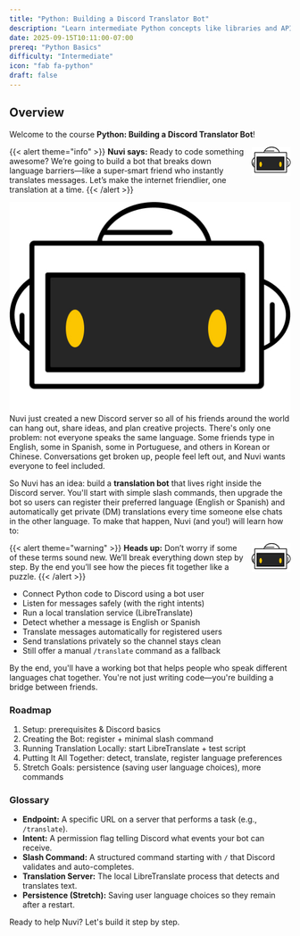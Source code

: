 ```yaml
---
title: "Python: Building a Discord Translator Bot"
description: "Learn intermediate Python concepts like libraries and APIs with Discord integration"
date: 2025-09-15T10:11:00-07:00
prereq: "Python Basics"
difficulty: "Intermediate"
icon: "fab fa-python"
draft: false
---
```


## Overview
Welcome to the course **Python: Building a Discord Translator Bot**!

{{< alert theme="info" >}}
<img src="media/NF_mascot.jpg" alt="Nuvi mascot" width="70px" style="float:right;margin:0 0 6px 10px;" />
<strong>Nuvi says:</strong> Ready to code something awesome? We’re going to build a bot that breaks down language barriers—like a super‑smart friend who instantly translates messages. Let’s make the internet friendlier, one translation at a time.
{{< /alert >}}

![Nuvi](media/NF_mascot.jpg)
Nuvi just created a new Discord server so all of his friends around the world can hang out, share ideas, and plan creative projects. There's only one problem: not everyone speaks the same language. Some friends type in English, some in Spanish, some in Portuguese, and others in Korean or Chinese. Conversations get broken up, people feel left out, and Nuvi wants everyone to feel included.

So Nuvi has an idea: build a **translation bot** that lives right inside the Discord server. You'll start with simple slash commands, then upgrade the bot so users can register their preferred language (English or Spanish) and automatically get private (DM) translations every time someone else chats in the other language. To make that happen, Nuvi (and you!) will learn how to:

{{< alert theme="warning" >}}
<img src="media/NF_mascot.jpg" alt="Nuvi mascot" width="70px" style="float:right;margin:0 0 6px 10px;" />
<strong>Heads up:</strong> Don’t worry if some of these terms sound new. We’ll break everything down step by step. By the end you’ll see how the pieces fit together like a puzzle.
{{< /alert >}}

- Connect Python code to Discord using a bot user
- Listen for messages safely (with the right intents)
- Run a local translation service (LibreTranslate)
- Detect whether a message is English or Spanish
- Translate messages automatically for registered users
- Send translations privately so the channel stays clean
- Still offer a manual `/translate` command as a fallback

By the end, you'll have a working bot that helps people who speak different languages chat together. You're not just writing code—you're building a bridge between friends.

### Roadmap
1. Setup: prerequisites & Discord basics
2. Creating the Bot: register + minimal slash command
3. Running Translation Locally: start LibreTranslate + test script
4. Putting It All Together: detect, translate, register language preferences
5. Stretch Goals: persistence (saving user language choices), more commands

### Glossary
- **Endpoint:** A specific URL on a server that performs a task (e.g., `/translate`).
- **Intent:** A permission flag telling Discord what events your bot can receive.
- **Slash Command:** A structured command starting with `/` that Discord validates and auto-completes.
- **Translation Server:** The local LibreTranslate process that detects and translates text.
- **Persistence (Stretch):** Saving user language choices so they remain after a restart.

Ready to help Nuvi? Let's build it step by step.
